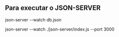 ## Para executar o JSON-SERVER
json-server --watch db.json

json-server --watch ./json-server/index.js --port 3000
